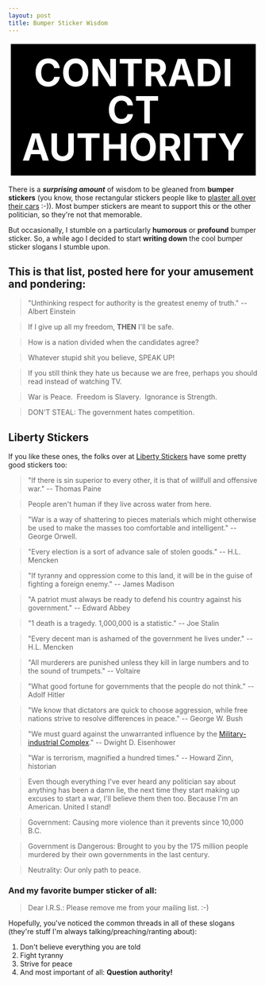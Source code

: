 ```yaml
---
layout: post
title: Bumper Sticker Wisdom
---
```


<div style="font-size: 75px;color:#FFF;border:#FFF solid 5px;text-align:center;background-color:#000;line-height:75px;font-weight:bold;padding:20px;margin:5px 0;">CONTRADICT AUTHORITY</div>

There is a ***surprising amount*** of wisdom to be gleaned from **bumper stickers** (you know, those rectangular stickers people like to [plaster all over their cars](/images/bumper-sticker-car.jpg) :-)). Most bumper stickers are meant to support this or the other politician, so they're not that memorable.

But occasionally, I stumble on a particularly **humorous** or **profound** bumper sticker. So, a while ago I decided to start **writing down** the cool bumper sticker slogans I stumble upon.

## This is that list, posted here for your amusement and pondering:

> "Unthinking respect for authority is the greatest enemy of truth." -- Albert Einstein

> If I give up all my freedom, **THEN** I'll be safe.

> How is a nation divided when the candidates agree?

> Whatever stupid shit you believe, SPEAK UP!

> If you still think they hate us because we are free, perhaps you should read instead of watching TV.

> War is Peace.  Freedom is Slavery.  Ignorance is Strength.

> DON'T STEAL: The government hates competition.

## Liberty Stickers

If you like these ones, the folks over at [Liberty Stickers](http://www.libertystickers.com/) have some pretty good stickers too:

> "If there is sin superior to every other, it is that of willfull and offensive war." -- Thomas Paine

> People aren't human if they live across water from here.

> "War is a way of shattering to pieces materials which might otherwise be used to make the masses too comfortable and intelligent." -- George Orwell.

> "Every election is a sort of advance sale of stolen goods." -- H.L. Mencken

> "If tyranny and oppression come to this land, it will be in the guise of fighting a foreign enemy." -- James Madison

> "A patriot must always be ready to defend his country against his government." -- Edward Abbey

> "1 death is a tragedy. 1,000,000 is a statistic." -- Joe Stalin

> "Every decent man is ashamed of the government he lives under." -- H.L. Mencken

> "All murderers are punished unless they kill in large numbers and to the sound of trumpets." -- Voltaire

> "What good fortune for governments that the people do not think." -- Adolf Hitler

> "We know that dictators are quick to choose aggression, while free nations strive to resolve differences in peace." -- George W. Bush

> "We must guard against the unwarranted influence by the [Military-industrial Complex](http://en.wikipedia.org/wiki/Military-industrial_complex)." -- Dwight D. Eisenhower

> "War is terrorism, magnified a hundred times." -- Howard Zinn, historian

> Even though everything I've ever heard any politician say about anything has been a damn lie, the next time they start making up excuses to start a war, I'll believe them then too. Because I'm an American. United I stand!

> Government: Causing more violence than it prevents since 10,000 B.C.

> Government is Dangerous: Brought to you by the 175 million people murdered by their own governments in the last century.

> Neutrality: Our only path to peace.

### And my favorite bumper sticker of all:

> Dear I.R.S.: Please remove me from your mailing list. :-)

Hopefully, you've noticed the common threads in all of these slogans (they're stuff I'm always talking/preaching/ranting about):

1. Don't believe everything you are told
2. Fight tyranny
3. Strive for peace
4. And most important of all: **Question authority!**